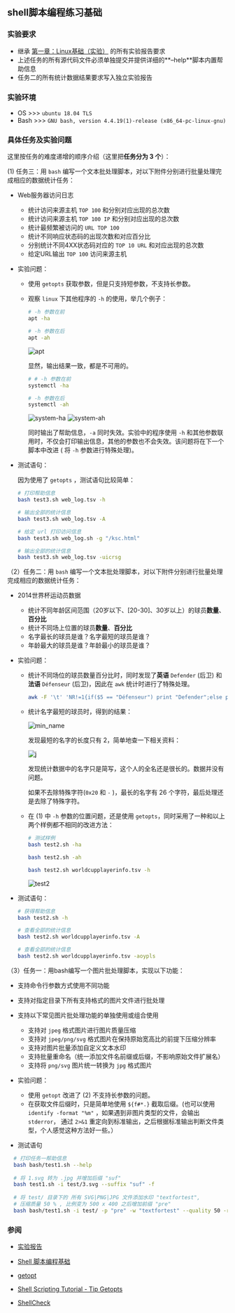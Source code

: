 ## shell脚本编程练习基础

### 实验要求

- 继承 [第一章：Linux基础（实验）](http://sec.cuc.edu.cn/huangwei/course/LinuxSysAdmin/chap0x01.exp.md.html) 的所有实验报告要求
- 上述任务的所有源代码文件必须单独提交并提供详细的**–help**脚本内置帮助信息
- 任务二的所有统计数据结果要求写入独立实验报告



### 实验环境

- OS  >>>  `ubuntu 18.04 TLS`
- Bash  >>>  `GNU bash, version 4.4.19(1)-release (x86_64-pc-linux-gnu)`



### 具体任务及实验问题

这里按任务的难度递增的顺序介绍（这里把**任务分为 3 个**）：

(1) 任务三：用 `bash` 编写一个文本批处理脚本，对以下附件分别进行批量处理完成相应的数据统计任务： 

- Web服务器访问日志
  - 统计访问来源主机 `TOP 100` 和分别对应出现的总次数
  - 统计访问来源主机 `TOP 100 IP` 和分别对应出现的总次数
  - 统计最频繁被访问的 `URL TOP 100`
  - 统计不同响应状态码的出现次数和对应百分比
  - 分别统计不同4XX状态码对应的 `TOP 10 URL` 和对应出现的总次数
  - 给定URL输出 `TOP 100` 访问来源主机

- 实验问题：

  - 使用 `getopts` 获取参数，但是只支持短参数，不支持长参数。

  - 观察 `linux` 下其他程序的 `-h` 的使用，举几个例子：

    ```bash
    # -h 参数在前
    apt -ha
    
    # -h 参数在后
    apt -ah
    ```

    ![apt](image/apt.jpg)

    显然，输出结果一致，都是不可用的。

    ```bash
    # # -h 参数在前
    systemctl -ha
    
    # -h 参数在后
    systemctl -ah
    ```

    ![system-ha](image/system-ha.jpg)
    ![system-ah](image/system-ah.jpg)

    同时输出了帮助信息，`-a` 同时失效。实验中的程序使用 `-h` 和其他参数联用时，不仅会打印输出信息，其他的参数也不会失效。该问题将在下一个脚本中改进 ( 将 `-h` 参数进行特殊处理)。

  

 - 测试语句：

    因为使用了 `getopts` ，测试语句比较简单：

    ```bash
    # 打印帮助信息
    bash test3.sh web_log.tsv -h
    
    # 输出全部的统计信息 
    bash test3.sh web_log.tsv -A
    
    # 给定 url 打印访问信息
    bash test3.sh web_log.sh -g "/ksc.html"
    
    # 输出全部的统计信息
    bash test3.sh web_log.tsv -uicrsg
    ```

    

（2）任务二：用 `bash` 编写一个文本批处理脚本，对以下附件分别进行批量处理完成相应的数据统计任务： 

- 2014世界杯运动员数据

  - 统计不同年龄区间范围（20岁以下、[20-30]、30岁以上）的球员**数量**、**百分比**
  - 统计不同场上位置的球员**数量**、**百分比**
  - 名字最长的球员是谁？名字最短的球员是谁？
  - 年龄最大的球员是谁？年龄最小的球员是谁？

- 实验问题：

  - 统计不同场位的球员数量百分比时，同时发现了**英语** `Defender` (后卫) 和 **法语** `Défenseur` (后卫)，因此在 `awk` 统计时进行了特殊处理。

    ```bash
    awk -F '\t' 'NR!=1{if($5 == "Défenseur") print "Defender";else print $5}' $filename
    ```

  - 统计名字最短的球员时，得到的结果：

    ![min_name](image/min_name.jpg)

    

    发现最短的名字的长度只有 2，简单地查一下相关资料：

    ![j](image/j.jpg)

    发现统计数据中的名字只是简写，这个人的全名还是很长的。数据并没有问题。
    
    如果不去除特殊字符(`0x20` 和 `-` )，最长的名字有 26 个字符，最后处理还是去除了特殊字符。

  - 在 (1) 中 `-h`  参数的位置问题，还是使用 `getopts`，同时采用了一种和以上两个样例都不相同的改进方法：

    ```bash
    # 测试样例
    bash test2.sh -ha
    
    bash test2.sh -ah
    
    bash test2.sh worldcupplayerinfo.tsv -h
    ```

    ![test2](image/test2.jpg)

 - 测试语句：

    ```bash
    # 获得帮助信息
    bash test2.sh -h
    
    # 查看全部的统计信息
    bash test2.sh worldcupplayerinfo.tsv -A
    
    # 查看全部的统计信息
    bash test2.sh worldcupplayerinfo.tsv -aoypls
    ```


（3）任务一：用bash编写一个图片批处理脚本，实现以下功能：

- 支持命令行参数方式使用不同功能
- 支持对指定目录下所有支持格式的图片文件进行批处理
- 支持以下常见图片批处理功能的单独使用或组合使用
  - 支持对 `jpeg` 格式图片进行图片质量压缩
  - 支持对 `jpeg/png/svg` 格式图片在保持原始宽高比的前提下压缩分辨率
  - 支持对图片批量添加自定义文本水印
  - 支持批量重命名（统一添加文件名前缀或后缀，不影响原始文件扩展名）
  - 支持将 `png/svg` 图片统一转换为 `jpg` 格式图片
- 实验问题：
  - 使用 `getopt` 改进了 (2) 不支持长参数的问题。
  - 在获取文件后缀时，只是简单地使用 `${f#*.}`  截取后缀。(也可以使用 `identify -format "%m"` ，如果遇到非图片类型的文件，会输出 `stderror`，  通过 `2>&1` 重定向到标准输出，之后根据标准输出判断文件类型，个人感觉这种方法好一些。）

- 测试语句
```bash
  # 打印任务一帮助信息
  bash bash/test1.sh --help
  
  # 将 1.svg 转为 .jpg 并增加后缀 "suf" 
  bash test1.sh -i test/3.svg --suffix "suf" -f
  
  # 将 test/ 目录下的 所有 SVG|PNG|JPG 文件添加水印 "textfortest",
  # 压缩质量 50 % , 比例变为 500 x 400 之后增加前缀 "pre" 
  bash bash/test1.sh -i test/ -p "pre" -w "textfortest" --quality 50 -r 500x400
```

### 参阅
  - [实验报告](https://github.com/CUCCS/linux-2019-jckling/tree/0x04)
  
  - [Shell 脚本编程基础](https://github.com/CUCCS/linux-2019-Jasmine2020/tree/linux4/Lab4_Shell%E7%BC%96%E7%A8%8B)
  
  - [getopt](https://www.mkssoftware.com/docs/man1/getopt.1.asp)
  
  - [Shell Scripting Tutorial - Tip Getopts](https://www.shellscript.sh/tips/getopts/)
  
  - [ShellCheck](https://www.shellcheck.net/)
  
